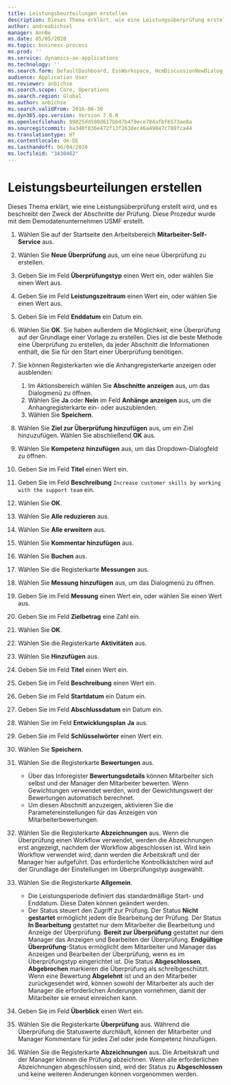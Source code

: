 ```yaml
---
title: Leistungsbeurteilungen erstellen
description: Dieses Thema erklärt, wie eine Leistungsüberprüfung erstellt wird, und es beschreibt den Zweck der Abschnitte der Prüfung.
author: andreabichsel
manager: AnnBe
ms.date: 05/05/2020
ms.topic: business-process
ms.prod: ''
ms.service: dynamics-ax-applications
ms.technology: ''
ms.search.form: DefaultDashboard, EssWorkspace, HcmDiscussionNewDialog, HcmDiscussion, HcmDiscussionChangeSettings, HcmDiscussionAddGoalDialog, HcmTopicCreate, HcmMeasurementDetailDialog, HcmPerfJournalAdd, HcmEmployeeDevelopmentWorkspace
audience: Application User
ms.reviewer: anbichse
ms.search.scope: Core, Operations
ms.search.region: Global
ms.author: anbichse
ms.search.validFrom: 2016-06-30
ms.dyn365.ops.version: Version 7.0.0
ms.openlocfilehash: 99825dd580d617bb47b4f0ece784afbf6573ae8a
ms.sourcegitcommit: ba340f836e472f13f263dec46a49847c788fca44
ms.translationtype: HT
ms.contentlocale: de-DE
ms.lasthandoff: 06/04/2020
ms.locfileid: "3430462"
---
```

# <a name="create-performance-reviews"></a>Leistungsbeurteilungen erstellen


Dieses Thema erklärt, wie eine Leistungsüberprüfung erstellt wird, und es beschreibt den Zweck der Abschnitte der Prüfung. Diese Prozedur wurde mit dem Demodatenunternehmen USMF erstellt.

1. Wählen Sie auf der Startseite den Arbeitsbereich **Mitarbeiter-Self-Service** aus.
2. Wählen Sie **Neue Überprüfung** aus, um eine neue Überprüfung zu erstellen.
3. Geben Sie im Feld **Überprüfungstyp** einen Wert ein, oder wählen Sie einen Wert aus.
4. Geben Sie im Feld **Leistungszeitraum** einen Wert ein, oder wählen Sie einen Wert aus.
5. Geben Sie im Feld **Enddatum** ein Datum ein.
6. Wählen Sie **OK**. Sie haben außerdem die Möglichkeit, eine Überprüfung auf der Grundlage einer Vorlage zu erstellen. Dies ist die beste Methode eine Überprüfung zu erstellen, da jeder Abschnitt die Informationen enthält, die Sie für den Start einer Überprüfung benötigen.  
7. Sie können Registerkarten wie die Anhangregisterkarte anzeigen oder ausblenden:

    1. Im Aktionsbereich wählen Sie **Abschnitte anzeigen** aus, um das Dialogmenü zu öffnen.
    1. Wählen Sie **Ja** oder **Nein** im Feld **Anhänge anzeigen** aus, um die Anhangregisterkarte ein- oder auszublenden.
    1. Wählen Sie **Speichern**.

8. Wählen Sie **Ziel zur Überprüfung hinzufügen** aus, um ein Ziel hinzuzufügen. Wählen Sie abschließend **OK** aus.
9. Wählen Sie **Kompetenz hinzufügen** aus, um das Dropdown-Dialogfeld zu öffnen.
10. Geben Sie im Feld **Titel** einen Wert ein.
11. Geben Sie im Feld **Beschreibung** `Increase customer skills by working with the support team` ein.
12. Wählen Sie **OK**.
13. Wählen Sie **Alle reduzieren** aus.
14. Wählen Sie **Alle erweitern** aus.
15. Wählen Sie **Kommentar hinzufügen** aus.
16. Wählen Sie **Buchen** aus.
17. Wählen Sie die Registerkarte **Messungen** aus.
18. Wählen Sie **Messung hinzufügen** aus, um das Dialogmenü zu öffnen.
19. Geben Sie im Feld **Messung** einen Wert ein, oder wählen Sie einen Wert aus.
26. Geben Sie im Feld **Zielbetrag** eine Zahl ein.
20. Wählen Sie **OK**.
21. Wählen Sie die Registerkarte **Aktivitäten** aus.
22. Wählen Sie **Hinzufügen** aus.
23. Geben Sie im Feld **Titel** einen Wert ein.
24. Geben Sie im Feld **Beschreibung** einen Wert ein.
25. Geben Sie im Feld **Startdatum** ein Datum ein.
26. Geben Sie im Feld **Abschlussdatum** ein Datum ein.
27. Wählen Sie im Feld **Entwicklungsplan** **Ja** aus.
28. Geben Sie im Feld **Schlüsselwörter** einen Wert ein.
29. Wählen Sie **Speichern**.
30. Wählen Sie die Registerkarte **Bewertungen** aus.  

    - Über das Inforegister **Bewertungsdetails** können Mitarbeiter sich selbst und der Manager den Mitarbeiter bewerten. Wenn Gewichtungen verwendet werden, wird der Gewichtungswert der Bewertungen automatisch berechnet.  
    - Um diesen Abschnitt anzuzeigen, aktivieren Sie die Parametereinstellungen für das Anzeigen von Mitarbeiterbewertungen.  

31. Wählen Sie die Registerkarte **Abzeichnungen** aus. Wenn die Überprüfung einen Workflow verwendet, werden die Abzeichnungen erst angezeigt, nachdem der Workflow abgeschlossen ist. Wird kein Workflow verwendet wird, dann werden die Arbeitskraft und der Manager hier aufgeführt. Das erforderliche Kontrollkästchen wird auf der Grundlage der Einstellungen im Überprüfungstyp ausgewählt.  
32. Wählen Sie die Registerkarte **Allgemein**.

    - Die Leistungsperiode definiert das standardmäßige Start- und Enddatum. Diese Daten können geändert werden.  
    - Der Status steuert den Zugriff zur Prüfung. Der Status **Nicht gestartet** ermöglicht jedem die Bearbeitung der Prüfung. Der Status **In Bearbeitung** gestattet nur dem Mitarbeiter die Bearbeitung und Anzeige der Überprüfung. **Bereit zur Überprüfung** gestattet nur dem Manager das Anzeigen und Bearbeiten der Überprüfung. **Endgültige Überprüfung**-Status ermöglicht dem Mitarbeiter und Manager das Anzeigen und Bearbeiten der Überprüfung, wenn es im Überprüfungstyp eingerichtet ist. Die Status **Abgeschlossen**, **Abgebrochen** markieren die Überprüfung als schreibgeschützt. Wenn eine Bewertung **Abgelehnt** ist und an den Mitarbeiter zurückgesendet wird, können sowohl der Mitarbeiter als auch der Manager die erforderlichen Änderungen vornehmen, damit der Mitarbeiter sie erneut einreichen kann.

33. Geben Sie im Feld **Überblick** einen Wert ein.
34. Wählen Sie die Registerkarte **Überprüfung** aus. Während die Überprüfung die Statuswerte durchläuft, können der Mitarbeiter und Manager Kommentare für jedes Ziel oder jede Kompetenz hinzufügen.  
35. Wählen Sie die Registerkarte **Abzeichnungen** aus. Die Arbeitskraft und der Manager können die Prüfung abzeichnen. Wenn alle erforderlichen Abzeichnungen abgeschlossen sind, wird der Status zu **Abgeschlossen** und keine weiteren Änderungen können vorgenommen werden.  

